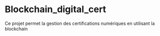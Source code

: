 # Blockchain_digital_cert
Ce projet permet la gestion des certifications numériques en utilisant la blockchain
